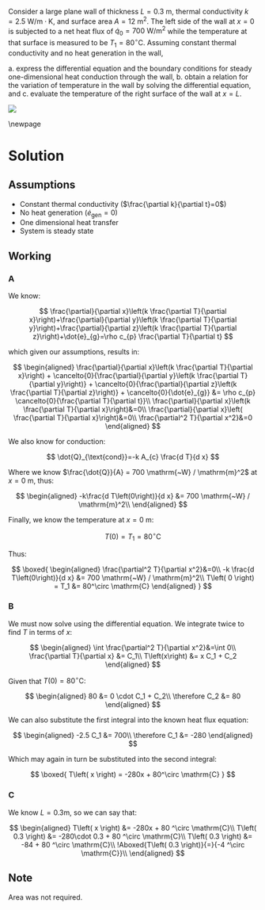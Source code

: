 Consider a large plane wall of thickness $L=0.3 \mathrm{~m}$, thermal conductivity $k=2.5 \mathrm{~W} / \mathrm{m} \cdot \mathrm{K}$, and surface area $A= 12 \mathrm{~m}^{2}$. The left side of the wall at $x=0$ is subjected to a net heat flux of $\dot{q}_{0}=700 \mathrm{~W} / \mathrm{m}^{2}$ while the temperature at that surface is measured to be $T_{1}=80^{\circ} \mathrm{C}$. Assuming constant thermal conductivity and no heat generation in the wall,

a. express the differential equation and the boundary conditions for steady one-dimensional heat conduction through the wall,
b. obtain a relation for the variation of temperature in the wall by solving the differential equation, and
c. evaluate the temperature of the right surface of the wall at $x=L$.

![](!imgdir/6d31695c911319a07a082cf55b77a86fd5bf91c5.png)

\newpage

# Solution

## Assumptions

* Constant thermal conductivity ($\frac{\partial k}{\partial t}=0$)
* No heat generation ($\dot{e}_\mathrm{gen}=0$)
* One dimensional heat transfer
* System is steady state

## Working

### A

We know:

$$
\frac{\partial}{\partial x}\left(k \frac{\partial T}{\partial x}\right)+\frac{\partial}{\partial y}\left(k \frac{\partial T}{\partial y}\right)+\frac{\partial}{\partial z}\left(k \frac{\partial T}{\partial z}\right)+\dot{e}_{g}=\rho c_{p} \frac{\partial T}{\partial t}
$$

which given our assumptions, results in:

$$
\begin{aligned}
\frac{\partial}{\partial x}\left(k \frac{\partial T}{\partial x}\right)
+
\cancelto{0}{\frac{\partial}{\partial y}\left(k \frac{\partial T}{\partial y}\right)}
+
\cancelto{0}{\frac{\partial}{\partial z}\left(k \frac{\partial T}{\partial z}\right)}
+
\cancelto{0}{\dot{e}_{g}}
&=
\rho c_{p} \cancelto{0}{\frac{\partial T}{\partial t}}\\
\frac{\partial}{\partial x}\left(k \frac{\partial T}{\partial x}\right)&=0\\
\frac{\partial}{\partial x}\left( \frac{\partial T}{\partial x}\right)&=0\\
\frac{\partial^2 T}{\partial x^2}&=0
\end{aligned}
$$

We also know for conduction:

$$
\dot{Q}_{\text{cond}}=-k A_{c} \frac{d T}{d x}
$$

Where we know $\frac{\dot{Q}}{A} = 700 \mathrm{~W} / \mathrm{m}^2$ at $x=0 \mathrm{~m}$, thus:

$$
\begin{aligned}
-k\frac{d T\left(0\right)}{d x} &= 700 \mathrm{~W} / \mathrm{m}^2\\
\end{aligned}
$$

Finally, we know the temperature at $x=0\mathrm{~m}$:

$$
T\left( 0 \right) = T_1 = 80^\circ \mathrm{C}
$$

Thus:

$$
\boxed{
\begin{aligned}
\frac{\partial^2 T}{\partial x^2}&=0\\
-k \frac{d T\left(0\right)}{d x} &= 700 \mathrm{~W} / \mathrm{m}^2\\
T\left( 0 \right) = T_1 &= 80^\circ \mathrm{C}
\end{aligned}
}
$$

### B

We must now solve using the differential equation.
We integrate twice to find $T$ in terms of $x$:

$$
\begin{aligned}
\int \frac{\partial^2 T}{\partial x^2}&=\int 0\\
\frac{\partial T}{\partial x} &= C_1\\
T\left(x\right) &= x C_1 + C_2
\end{aligned}
$$

Given that $T\left(0\right)=80^\circ \mathrm{C}$:

$$
\begin{aligned}
80 &= 0 \cdot C_1 + C_2\\
\therefore C_2 &= 80
\end{aligned}
$$

We can also substitute the first integral into the known heat flux equation:

$$
\begin{aligned}
-2.5 C_1 &= 700\\
\therefore C_1 &= -280
\end{aligned}
$$

Which may again in turn be substituted into the second integral:

$$
\boxed{
T\left( x \right) = -280x + 80^\circ \mathrm{C}
}
$$

### C

We know $L=0.3 \mathrm{m}$, so we can say that:

$$
\begin{aligned}
T\left( x \right) &= -280x + 80 ^\circ \mathrm{C}\\
T\left( 0.3 \right) &= -280\cdot 0.3 + 80 ^\circ \mathrm{C}\\
T\left( 0.3 \right) &= -84 + 80 ^\circ \mathrm{C}\\
!Aboxed{T\left( 0.3 \right)}{=}{-4 ^\circ \mathrm{C}}\\
\end{aligned}
$$

## Note

Area was not required.